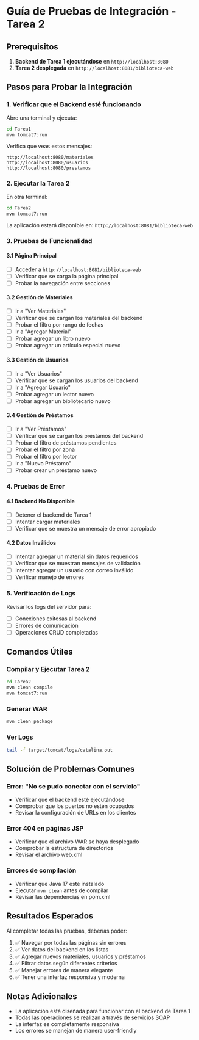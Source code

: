 # Guía de Pruebas de Integración - Tarea 2

## Prerequisitos

1. **Backend de Tarea 1 ejecutándose** en `http://localhost:8080`
2. **Tarea 2 desplegada** en `http://localhost:8081/biblioteca-web`

## Pasos para Probar la Integración

### 1. Verificar que el Backend esté funcionando

Abre una terminal y ejecuta:
```bash
cd Tarea1
mvn tomcat7:run
```

Verifica que veas estos mensajes:
```
http://localhost:8080/materiales
http://localhost:8080/usuarios
http://localhost:8080/prestamos
```

### 2. Ejecutar la Tarea 2

En otra terminal:
```bash
cd Tarea2
mvn tomcat7:run
```

La aplicación estará disponible en: `http://localhost:8081/biblioteca-web`

### 3. Pruebas de Funcionalidad

#### 3.1 Página Principal
- [ ] Acceder a `http://localhost:8081/biblioteca-web`
- [ ] Verificar que se carga la página principal
- [ ] Probar la navegación entre secciones

#### 3.2 Gestión de Materiales
- [ ] Ir a "Ver Materiales"
- [ ] Verificar que se cargan los materiales del backend
- [ ] Probar el filtro por rango de fechas
- [ ] Ir a "Agregar Material"
- [ ] Probar agregar un libro nuevo
- [ ] Probar agregar un artículo especial nuevo

#### 3.3 Gestión de Usuarios
- [ ] Ir a "Ver Usuarios"
- [ ] Verificar que se cargan los usuarios del backend
- [ ] Ir a "Agregar Usuario"
- [ ] Probar agregar un lector nuevo
- [ ] Probar agregar un bibliotecario nuevo

#### 3.4 Gestión de Préstamos
- [ ] Ir a "Ver Préstamos"
- [ ] Verificar que se cargan los préstamos del backend
- [ ] Probar el filtro de préstamos pendientes
- [ ] Probar el filtro por zona
- [ ] Probar el filtro por lector
- [ ] Ir a "Nuevo Préstamo"
- [ ] Probar crear un préstamo nuevo

### 4. Pruebas de Error

#### 4.1 Backend No Disponible
- [ ] Detener el backend de Tarea 1
- [ ] Intentar cargar materiales
- [ ] Verificar que se muestra un mensaje de error apropiado

#### 4.2 Datos Inválidos
- [ ] Intentar agregar un material sin datos requeridos
- [ ] Verificar que se muestran mensajes de validación
- [ ] Intentar agregar un usuario con correo inválido
- [ ] Verificar manejo de errores

### 5. Verificación de Logs

Revisar los logs del servidor para:
- [ ] Conexiones exitosas al backend
- [ ] Errores de comunicación
- [ ] Operaciones CRUD completadas

## Comandos Útiles

### Compilar y Ejecutar Tarea 2
```bash
cd Tarea2
mvn clean compile
mvn tomcat7:run
```

### Generar WAR
```bash
mvn clean package
```

### Ver Logs
```bash
tail -f target/tomcat/logs/catalina.out
```

## Solución de Problemas Comunes

### Error: "No se pudo conectar con el servicio"
- Verificar que el backend esté ejecutándose
- Comprobar que los puertos no estén ocupados
- Revisar la configuración de URLs en los clientes

### Error 404 en páginas JSP
- Verificar que el archivo WAR se haya desplegado
- Comprobar la estructura de directorios
- Revisar el archivo web.xml

### Errores de compilación
- Verificar que Java 17 esté instalado
- Ejecutar `mvn clean` antes de compilar
- Revisar las dependencias en pom.xml

## Resultados Esperados

Al completar todas las pruebas, deberías poder:
1. ✅ Navegar por todas las páginas sin errores
2. ✅ Ver datos del backend en las listas
3. ✅ Agregar nuevos materiales, usuarios y préstamos
4. ✅ Filtrar datos según diferentes criterios
5. ✅ Manejar errores de manera elegante
6. ✅ Tener una interfaz responsiva y moderna

## Notas Adicionales

- La aplicación está diseñada para funcionar con el backend de Tarea 1
- Todas las operaciones se realizan a través de servicios SOAP
- La interfaz es completamente responsiva
- Los errores se manejan de manera user-friendly

